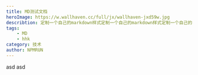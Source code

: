 ```yaml
---
title: MD测试文档
heroImage: https://w.wallhaven.cc/full/jx/wallhaven-jxd59w.jpg
describtion: 定制一个自己的markdown样式定制一个自己的markdown样式定制一个自己的markdown样式定制一个自己的markdown样式
tags:
    - MD
    - hhk
category: 技术
author: NPMRUN
---
```

asd
asd